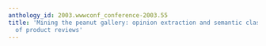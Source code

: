 ```yaml
---
anthology_id: 2003.wwwconf_conference-2003.55
title: 'Mining the peanut gallery: opinion extraction and semantic classification
  of product reviews'
---
```

